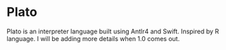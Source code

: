 # Plato
Plato is an interpreter language built using Antlr4 and Swift. Inspired by R language. 
I will be adding more details when 1.0 comes out. 
